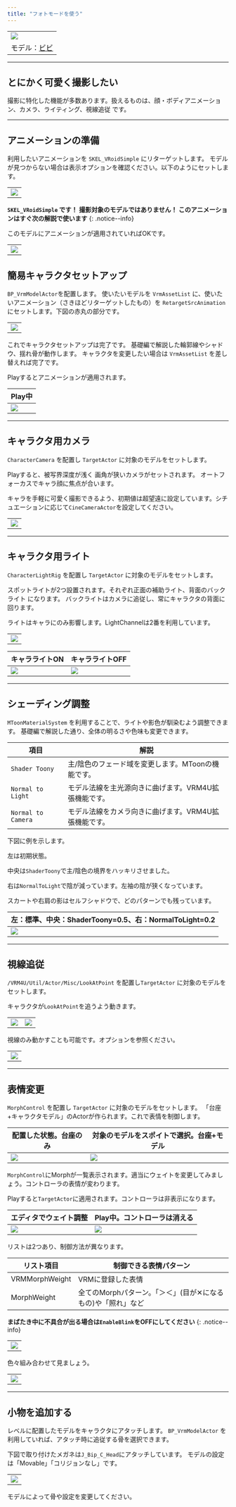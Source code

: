 ```yaml
---
title: "フォトモードを使う"
---
```


||
|-|
|[![](./assets/images/small/02a_top2.png)](../assets/images/02a_top2.png)|
|モデル：[ビビ](https://hub.vroid.com/characters/945152946522067123/models/1622417912888236740)|


----

## とにかく可愛く撮影したい

撮影に特化した機能が多数あります。扱えるものは、顔・ボディアニメーション、カメラ、ライティング、視線追従 です。

----
## アニメーションの準備

利用したいアニメーションを `SKEL_VRoidSimple` にリターゲットします。
モデルが見つからない場合は表示オプションを確認ください。以下のようにセットします。

||
|-|
|[![](./assets/images/small/02a_retarget.png)](../assets/images/02a_retarget.png)|

**`SKEL_VRoidSimple` です！  撮影対象のモデルではありません！  このアニメーションはすぐ次の解説で使います**
{: .notice--info}

このモデルにアニメーションが適用されていればOKです。

||
|-|
|[![](./assets/images/small/02a_retarget2.png)](../assets/images/02a_retarget2.png)|

## 簡易キャラクタセットアップ

`BP_VrmModelActor`を配置します。
使いたいモデルを `VrmAssetList` に、使いたいアニメーション（さきほどリターゲットしたもの）を `RetargetSrcAnimation` にセットします。下図の赤丸の部分です。

||
|-|
|[![](./assets/images/small/02a_s0.png)](../assets/images/02a_s0.png)|

これでキャラクタセットアップは完了です。
基礎編で解説した輪郭線やシャドウ、揺れ骨が動作します。
キャラクタを変更したい場合は `VrmAssetList` を差し替えれば完了です。

Playするとアニメーションが適用されます。

|Play中|
|-|
|[![](./assets/images/small/02a_play.png)](../assets/images/02a_play.png)|

----

## キャラクタ用カメラ

`CharacterCamera` を配置し `TargetActor` に対象のモデルをセットします。

Playすると、被写界深度が浅く 画角が狭いカメラがセットされます。
オートフォーカスでキャラ顔に焦点が合います。

キャラを手軽に可愛く撮影できるよう、初期値は超望遠に設定しています。シチュエーションに応じて`CineCameraActor`を設定してください。

||
|-|
|[![](./assets/images/small/02a_s3.png)](../assets/images/02a_s3.png)|

----
## キャラクタ用ライト

`CharacterLightRig` を配置し `TargetActor` に対象のモデルをセットします。

スポットライトが2つ設置されます。それぞれ正面の補助ライト、背面のバックライト になります。
バックライトはカメラに追従し、常にキャラクタの背面に回ります。

ライトはキャラにのみ影響します。LightChannelは2番を利用しています。

||
|-|
|[![](./assets/images/small/02a_s2.png)](../assets/images/02a_s2.png)|

|キャラライトON|キャラライトOFF|
|-|-|
|[![](./assets/images/small/02a_s5.png)](../assets/images/02a_s5.png)|[![](./assets/images/small/02a_s6.png)](../assets/images/02a_s6.png)|

----
## シェーディング調整

`MToonMaterialSystem` を利用することで、ライトや影色が馴染むよう調整できます。
基礎編で解説した通り、全体の明るさや色味も変更できます。

|項目|解説|
|-|-|
|`Shader Toony`|主/陰色のフェード域を変更します。MToonの機能です。|
|`Normal to Light`|モデル法線を主光源向きに曲げます。VRM4U拡張機能です。|
|`Normal to Camera`|モデル法線をカメラ向きに曲げます。VRM4U拡張機能です。|

下図に例を示します。

左は初期状態。

中央は`ShaderToony`で主/陰色の境界をハッキリさせました。

右は`NormalToLight`で陰が減っています。左袖の陰が狭くなっています。

スカートや右肩の影はセルフシャドウで、どのパターンでも残っています。

|左：標準、中央：ShaderToony=0.5、右：NormalToLight=0.2|
|-|
|[![](./assets/images/small/02a_s7.png)](../assets/images/02a_s7.png)|


----
## 視線追従
`/VRM4U/Util/Actor/Misc/LookAtPoint` を配置し`TargetActor` に対象のモデルをセットします。

キャラクタが`LookAtPoint`を追うよう動きます。

|||
|-|-|
|[![](./assets/images/small/02a_look1.png)](../assets/images/02a_look1.png)|[![](./assets/images/small/02a_look2.png)](../assets/images/02a_look2.png)|


視線のみ動かすことも可能です。オプションを参照ください。

||
|-|
|[![](./assets/images/small/02a_look3.png)](../assets/images/02a_look3.png)|

----
## 表情変更
`MorphControl` を配置し `TargetActor` に対象のモデルをセットします。
「台座+キャラクタモデル」のActorが作られます。これで表情を制御します。

|配置した状態。台座のみ|対象のモデルをスポイトで選択。台座+モデル|
|-|-|
|[![](./assets/images/small/02a_morph1.png)](../assets/images/02a_morph1.png)|[![](./assets/images/small/02a_morph2.png)](../assets/images/02a_morph2.png)|


`MorphControl`にMorphが一覧表示されます。適当にウェイトを変更してみましょう。コントローラの表情が変わります。

Playすると`TargetActor`に適用されます。コントローラは非表示になります。

|エディタでウェイト調整|Play中。コントローラは消える|
|-|-|
|[![](./assets/images/small/02a_morph3.png)](../assets/images/02a_morph3.png)|[![](./assets/images/small/02a_morph4.png)](../assets/images/02a_morph4.png)|



リストは2つあり、制御方法が異なります。

|リスト項目|制御できる表情パターン|
|-|-|
|VRMMorphWeight|VRMに登録した表情|
|MorphWeight|全てのMorphパターン。「＞＜」(目が✕になるもの)や「照れ」など|


**まばたき中に不具合が出る場合は`EnableBlink`をOFFにしてください**
{: .notice--info}

||
|-|
|[![](./assets/images/small/02a_moset.png)](../assets/images/02a_moset.png)|

色々組み合わせて見ましょう。

||
|-|
|[![](./assets/images/small/02a_s4.png)](../assets/images/02a_s4.png)|


----
## 小物を追加する

レベルに配置したモデルをキャラクタにアタッチします。
`BP_VrmModelActor` を利用していれば、アタッチ時に追従する骨を選択できます。

下図で取り付けたメガネは`J_Bip_C_Head`にアタッチしています。
モデルの設定は「Movable」「コリジョンなし」です。

||
|-|
|[![](./assets/images/small/02a_prop.png)](../assets/images/02a_prop.png)|

モデルによって骨や設定を変更してください。

